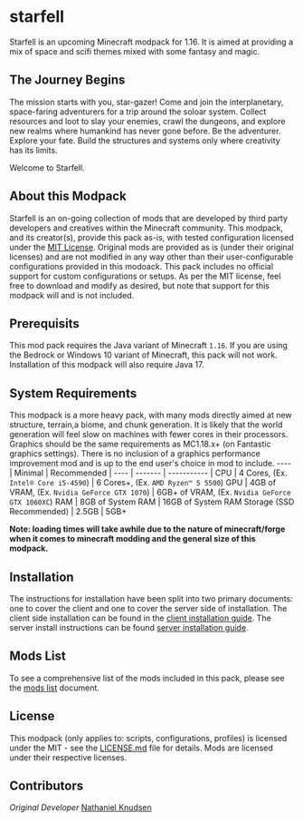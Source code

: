 # starfell
Starfell is an upcoming Minecraft modpack for 1.16. It is aimed at providing a mix of space and scifi themes mixed with some fantasy and magic.

## The Journey Begins
The mission starts with you, star-gazer! Come and join the interplanetary, space-faring adventurers for a trip around the soloar system. Collect resources and loot to slay your enemies, crawl the dungeons, and explore new realms where humankind has never gone before. Be the adventurer. Explore your fate. Build the structures and systems only where creativity has its limits.

Welcome to Starfell.

## About this Modpack
Starfell is an on-going collection of mods that are developed by third party developers and creatives within the Minecraft community. This modpack, and its creator(s), provide this pack as-is, with tested configuration licensed under the [MIT License](./LICENSE). Original mods are provided as is (under their original licenses) and are not modified in any way other than their user-configurable configurations provided in this modoack. This pack includes no official support for custom configurations or setups. As per the MIT license, feel free to download and modify as desired, but note that support for this modpack will and is not included.

## Prerequisits
This mod pack requires the Java variant of Minecraft `1.16`. If you are using the Bedrock or Windows 10 variant of Minecraft, this pack will not work. Installation of this modpack will also require Java 17.

## System Requirements
This modpack is a more heavy pack, with many mods directly aimed at new structure, terrain,a biome, and chunk generation. It is likely that the world generation will feel slow on machines with fewer cores in their processors. Graphics should be the same requirements as MC1.18.x+ (on Fantastic graphics settings). There is no inclusion of a graphics performance improvement mod and is up to the end user's choice in mod to include.
---- | Minimal | Recommended |
---- | ------- | ----------- | 
CPU | 4 Cores, (Ex. `Intel® Core i5-4590`) | 6 Cores+, (Ex. `AMD Ryzen™ 5 5500`)
GPU | 4GB of VRAM, (Ex. `Nvidia GeForce GTX 1070`) |  6GB+ of VRAM, (Ex. `Nvidia GeForce GTX 1060XC`)
RAM | 8GB of System RAM | 16GB of System RAM
Storage (SSD Recommended) | 2.5GB | 5GB+

**Note: loading times will take awhile due to the nature of minecraft/forge when it comes to minecraft modding and the general size of this modpack.**

## Installation
The instructions for installation have been split into two primary documents: one to cover the client and one to cover the server side of installation. The client side installation can be found in the [client installation guide](./docs/client-installation.md). The server install instructions can be found [server installation guide](./docs/server-installation.md).

## Mods List
To see a comprehensive list of the mods included in this pack, please see the [mods list](./docs/mods-list.md) document.

## License
This modpack (only applies to: scripts, configurations, profiles) is licensed under the MIT - see the [LICENSE.md](LICENSE.md) file for details. Mods are licensed under their respective licenses.

## Contributors
_Original Developer_ [Nathaniel Knudsen](https://github.com/stoicswe)